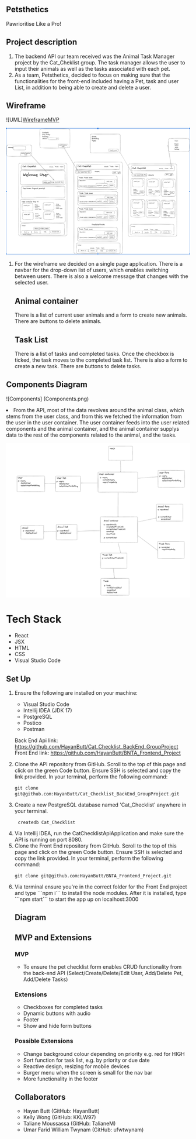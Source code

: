 
## Petsthetics 
Pawrioritise Like a Pro!


## Project description

<ol>

<li> The backend API our team received was the Animal Task Manager project by the Cat_Cheklist group. The task manager allows the user to input their animals as well as the tasks associated with each pet.  </li>

<li> As a team, Petsthetics, decided to focus on making sure that the functionalities for the front-end included having a Pet, task and user List, in addition to being able to create and delete a user. </li>

</ol>

## Wireframe

![UML][WireframeMVP](WireframeMVP.png)

![WireframeExtensions](Wireframe.png)

<ol>

<li> For the wireframe we decided on a single page application. There is a navbar for the drop-down list of users, which enables switching between users. There is also a welcome message that changes with the selected user.  </li>

## Animal container

There is a list of current user animals and a form to create new animals. There are buttons to delete animals.

## Task List

There is a list of tasks and completed tasks. Once the checkbox is ticked, the task moves to the completed task list. There is also a form to create a new task. There are buttons to delete tasks.
</ol>

## Components Diagram


![Components] (Components.png)

<li> From the API, most of the data revolves around the animal class, which stems from the user class, and from this we fetched the information from the user in the user container. The user container feeds into the user related components and the animal container,  and the animal container supplys data to the rest of the components related to the animal, and the tasks.   </li>

![Components.png](https://github.com/HayanButt/BNTA_Frontend_Project/blob/main/Component.png?raw=true)

# Tech Stack
<ul>
    <li>React</li>
    <li>JSX</li>
    <li>HTML</li>
    <li>CSS</li>
    <li>Visual Studio Code</li>
</ul>

## Set Up 

<ol>
<li>Ensure the following are installed on your machine:</li>
<ul>
<li>Visual Studio Code</li>
<li>Intellij IDEA (JDK 17)</li>
<li>PostgreSQL</li>
<li>Postico</li>
<li>Postman</li>
</ul>

Back End Api link: https://github.com/HayanButt/Cat_Checklist_BackEnd_GroupProject
Front End link: https://github.com/HayanButt/BNTA_Frontend_Project


<li> Clone the API repository from GitHub. Scroll to the top of this page and click on the green Code button. Ensure SSH is selected and copy the link provided. In your terminal, perform the following command:
  <pre><code>git clone git@github.com:HayanButt/Cat_Checklist_BackEnd_GroupProject.git</code></pre> </li>

<li> Create a new PostgreSQL database named 'Cat_Checklist' anywhere in your terminal.</li>
  <pre> <code>createdb Cat_Checklist </code></pre>

<li> Via Intellij IDEA, run the CatChecklistApiApplication and make sure the API is running on port 8080.</li>

<li> Clone the Front End repository from GitHub. Scroll to the top of this page and click on the green Code button. Ensure SSH is selected and copy the link provided. In your terminal, perform the following command:
  <pre><code>git clone git@github.com:HayanButt/BNTA_Frontend_Project.git</code></pre> </li>

<li>Via terminal ensure you're in the correct folder for the Front End project and type 
```npm i``` 
to install the node modules. After it is installed, type 
```npm start```
to start the app up on localhost:3000</li>

## Diagram

## MVP and Extensions
### MVP
* To ensure the pet checklist form enables CRUD functionality from the back-end API (Select/Create/Delete/Edit User, Add/Delete Pet, Add/Delete Tasks)

### Extensions
* Checkboxes for completed tasks
* Dynamic buttons with audio
* Footer
* Show and hide form buttons

### Possible Extensions
* Change background colour depending on priority e.g. red for HIGH
* Sort function for task list, e.g. by priority or due date
* Reactive design, resizing for mobile devices
* Burger menu when the screen is small for the nav bar
* More functionality in the footer

## Collaborators
<ul>
    <li>Hayan Butt (GitHub: HayanButt) </li>
    <li>Kelly Wong (GitHub: KKLW97)</li>
    <li>Taliane Moussassa (GitHub: TalianeM)</li>
    <li>Umar Farid William Twynam (GitHub: ufwtwynam) </li>
</ul>
